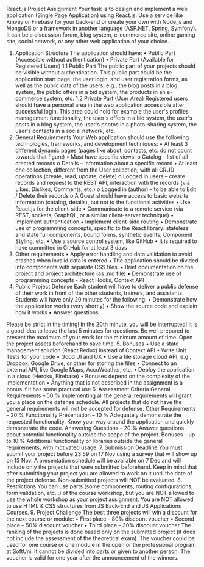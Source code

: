 React.js Project Assignment
Your task is to design and implement a web application (Single Page Application) using React.js. Use a service like Kinvey or Firebase for your back-end or create your own with Node.js and MongoDB or a framework in another language (ASP.NET, Spring, Symfony). It can be a discussion forum, blog system, e-commerce site, online gaming site, social network, or any other web application of your choice. 
1.	Application Structure
The application should have:
•	Public Part (Accessible without authentication)
•	Private Part (Available for Registered Users)
1.1 Public Part
The public part of your projects should be visible without authentication. This public part could be the application start page, the user login, and user registration forms, as well as the public data of the users, e.g., the blog posts in a blog system, the public offers in a bid system, the products in an e-commerce system, etc.
1.2 Private Part (User Area)
Registered users should have a personal area in the web application accessible after successful login. This area could hold for example the user's profiles management functionality, the user's offers in a bid system, the user's posts in a blog system, the user's photos in a photo-sharing system, the user's contacts in a social network, etc.
2.	General Requirements
Your Web application should use the following technologies, frameworks, and development techniques:
•	At least 3 different dynamic pages (pages like about, contacts, etc. do not count towards that figure)
•	Must have specific views:
o	Catalog – list of all created records
o	Details – information about a specific record
•	At least one collection, different from the User collection, with all CRUD operations (create, read, update, delete)
o	Logged in users – create records and request to the REST API, interaction with the records (via Likes, Dislikes, Comments, etc.)
o	Logged in (author) – to be able to Edit / Delete their records
o	A Guest should have access to basic website information (catalog, details), but not to the functional activities
•	Use React.js for the client-side
•	Communicate to a remote service (via REST, sockets, GraphQL, or a similar client-server technique)
•	Implement authentication
•	Implement client-side routing
•	Demonstrate use of programming concepts, specific to the React library: stateless and state full components, bound forms, synthetic events, Component Styling, etc.
•	Use a source control system, like GitHub
•	It is required to have committed in GitHub for at least 3 days
3.	Other requirements
•	Apply error handling and data validation to avoid crashes when invalid data is entered
•	The application should be divided into components with separate CSS files.
•	Brief documentation on the project and project architecture (as .md file)
•	Demonstrate use of programming concepts - React Hooks, Context API
4.	Public Project Defense
Each student will have to deliver a public defense of their work in front of the other students, trainers, and assistants. Students will have only 20 minutes for the following:
•	Demonstrate how the application works (very shortly)
•	Show the source code and explain how it works
•	Answer questions

Please be strict in the timing! In the 20th minute, you will be interrupted! It is a good idea to leave the last 5 minutes for questions.
Be well prepared to present the maximum of your work for the minimum amount of time. Open the project assets beforehand to save time.
5.	Bonuses
•	Use a state management solution (React Redux) instead of Context API
•	Write Unit Tests for your code
•	Good UI and UX
•	Use a file storage cloud API, e.g., Dropbox, Google Drive, or other for storing the files
•	Connect to an external API, like Google Maps, AccuWeather, etc.	
•	Deploy the application in a cloud (Heroku, Firebase)
•	Bonuses depend on the complexity of the implementation
•	Anything that is not described in the assignment is a bonus if it has some practical use
6.	Assessment Criteria
General Requirements – 50 %
Implementing all the general requirements will grant you a place on the defense schedule. All projects that do not have the general requirements will not be accepted for defense.
Other Requirements – 20 % 
Functionality Presentation – 10 %
Adequately demonstrate the requested functionality. Know your way around the application and quickly demonstrate the code.
Answering Questions – 20 %
Answer questions about potential functionality outside the scope of the project.
Bonuses – up to 10 %
Additional functionality or libraries outside the general requirements, with motivated usage.
7.	Submission Deadline
You must submit your project before 23:59 on 17 Nov using a survey that will show up on 13 Nov. A presentation schedule will be available on 7 Dec and will include only the projects that were submitted beforehand. Keep in mind that after submitting your project you are allowed to work on it until the date of the project defense. Non-submitted projects will NOT be evaluated.
8.	Restrictions
You can use parts (some components, routing configurations, form validation, etc...) of the course workshop, but you are NOT allowed to use the whole workshop as your project assignment. You are NOT allowed to use HTML & CSS structures from JS Back-End and JS Applications Courses.
9.	Project Challenge
The best three projects will win a discount for the next course or module:
•	First place – 80% discount voucher
•	Second place – 50% discount voucher
•	Third place – 30% discount voucher
The ranking of the projects is done based only on the submitted project (it does not include the assessment of the theoretical exam). The voucher could be used for one course or one module in the open or the professional program at SoftUni. It cannot be divided into parts or given to another person. The voucher is valid for one year after the announcement of the winners.

